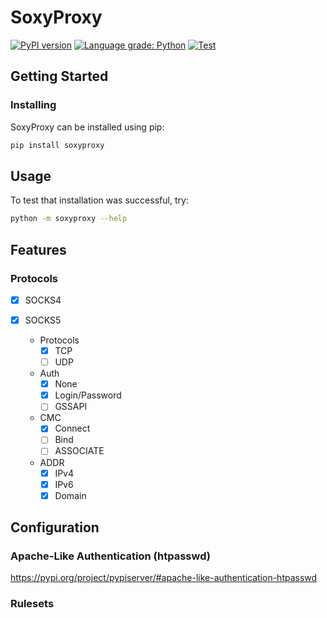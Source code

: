 # SoxyProxy

[![PyPI version](https://badge.fury.io/py/soxyproxy.svg)](https://badge.fury.io/py/soxyproxy)
[![Language grade: Python](https://img.shields.io/lgtm/grade/python/g/shpaker/soxyproxy.svg?logo=lgtm)](https://lgtm.com/projects/g/shpaker/soxyproxy/context:python)
[![Test](https://img.shields.io/badge/code%20style-black-000000.svg)](https://github.com/psf/black)


## Getting Started

### Installing

SoxyProxy can be installed using pip:

```bash
pip install soxyproxy
```

## Usage

To test that installation was successful, try:

```bash
python -m soxyproxy --help
```

## Features

### Protocols

- [x] SOCKS4

- [x] SOCKS5

  * Protocols
    * [x] TCP
    * [ ] UDP

  * Auth
    * [x] None
    * [x] Login/Password
    * [ ] GSSAPI

  * CMC
    * [x] Connect
    * [ ] Bind
    * [ ] ASSOCIATE

  * ADDR
    * [x] IPv4
    * [x] IPv6
    * [x] Domain

## Configuration

### Apache-Like Authentication (htpasswd)

https://pypi.org/project/pypiserver/#apache-like-authentication-htpasswd

### Rulesets
